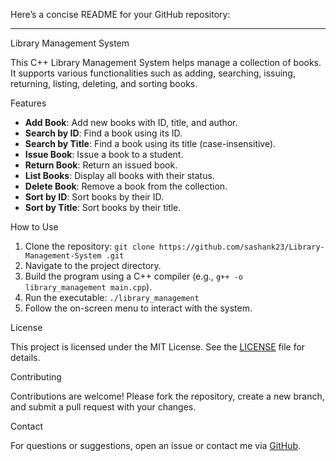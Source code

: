 Here’s a concise README for your GitHub repository:

---

Library Management System

This C++ Library Management System helps manage a collection of books. It supports various functionalities such as adding, searching, issuing, returning, listing, deleting, and sorting books.

Features

- **Add Book**: Add new books with ID, title, and author.
- **Search by ID**: Find a book using its ID.
- **Search by Title**: Find a book using its title (case-insensitive).
- **Issue Book**: Issue a book to a student.
- **Return Book**: Return an issued book.
- **List Books**: Display all books with their status.
- **Delete Book**: Remove a book from the collection.
- **Sort by ID**: Sort books by their ID.
- **Sort by Title**: Sort books by their title.

How to Use

1. Clone the repository: `git clone https://github.com/sashank23/Library-Management-System
.git`
2. Navigate to the project directory.
3. Build the program using a C++ compiler (e.g., `g++ -o library_management main.cpp`).
4. Run the executable: `./library_management`
5. Follow the on-screen menu to interact with the system.

License

This project is licensed under the MIT License. See the [LICENSE](LICENSE) file for details.

Contributing

Contributions are welcome! Please fork the repository, create a new branch, and submit a pull request with your changes.

Contact

For questions or suggestions, open an issue or contact me via [GitHub](https://github.com/sashank23).
